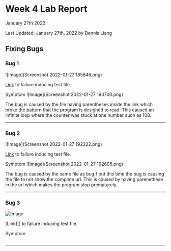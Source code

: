 # Week 4 Lab Report
January 27th 2022

Last Updated: January 27th, 2022 by Dennis Liang

## Fixing Bugs
### Bug 1
![Image](Screenshot 2022-01-27 185846.png)

[Link](https://github.com/dennisliang01/markdown-parse/blob/164a14b8a68b439ac981942f0a83614a4e069945/test-file-2.md) to failure inducing test file.

Symptom
![Image](Screenshot 2022-01-27 190700.png)

The bug is caused by the file having parentheses inside the link which broke the pattern that the program is designed to read. This caused an infinite loop where the counter was stuck at one number such as 108.


---

### Bug 2
![Image](Screenshot 2022-01-27 192222.png)

[Link](https://github.com/dennisliang01/markdown-parse/blob/164a14b8a68b439ac981942f0a83614a4e069945/test-file-2.md) to failure inducing test file.

Symptom
![Image](Screenshot 2022-01-27 192605.png)

The bug is caused by the same file as bug 1 but this time the bug is causing the file to not show the complete url. This is caused by having parenethese in the url which makes the program stop prematurely.

---

### Bug 3
![Image]()

[Link][] to failure inducing test file.

Symptom
```

```
---
